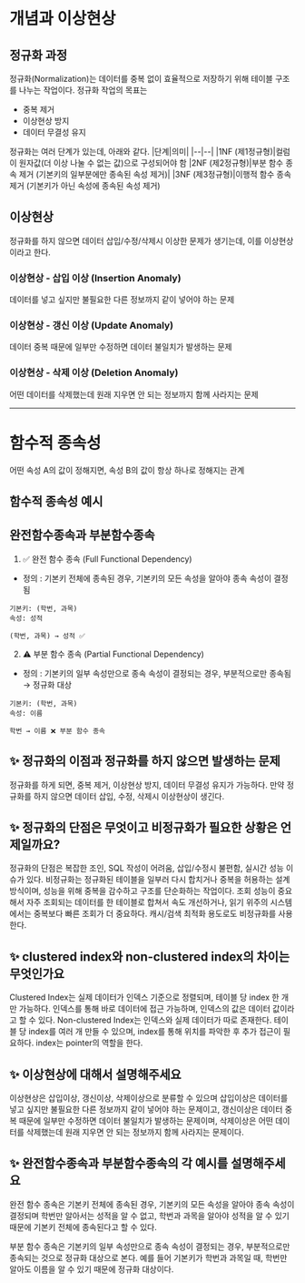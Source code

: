 # 개념과 이상현상

## 정규화 과정
정규화(Normalization)는 데이터를 중복 없이 효율적으로 저장하기 위해 테이블 구조를 나누는 작업이다. 
정규화 작업의 목표는 
-	중복 제거
-	이상현상 방지
-	데이터 무결성 유지

정규화는 여러 단계가 있는데, 아래와 같다. 
|단계|의미|
|--|--|
|1NF (제1정규형)|컬럼이 원자값(더 이상 나눌 수 없는 값)으로 구성되어야 함
|2NF (제2정규형)|부분 함수 종속 제거 (기본키의 일부분에만 종속된 속성 제거)|
|3NF (제3정규형)|이행적 함수 종속 제거 (기본키가 아닌 속성에 종속된 속성 제거)

## 이상현상
정규화를 하지 않으면 데이터 삽입/수정/삭제시 이상한 문제가 생기는데, 이를 이상현상이라고 한다. 

### 이상현상 - 삽입 이상 (Insertion Anomaly)
데이터를 넣고 싶지만 불필요한 다른 정보까지 같이 넣어야 하는 문제

### 이상현상 -  갱신 이상 (Update Anomaly)
데이터 중복 때문에 일부만 수정하면 데이터 불일치가 발생하는 문제

### 이상현상 - 삭제 이상 (Deletion Anomaly)
어떤 데이터를 삭제했는데 원래 지우면 안 되는 정보까지 함께 사라지는 문제

---

# 함수적 종속성
어떤 속성 A의 값이 정해지면, 속성 B의 값이 항상 하나로 정해지는 관계

## 함수적 종속성 예시

## 완전함수종속과 부분함수종속
1. ✅ 완전 함수 종속 (Full Functional Dependency)
- 정의 : 기본키 전체에 종속된 경우, 기본키의 모든 속성을 알아야 종속 속성이 결정됨

```
기본키: (학번, 과목)
속성: 성적

(학번, 과목) → 성적 ✅
```

2. ⚠️ 부분 함수 종속 (Partial Functional Dependency)
- 정의 : 기본키의 일부 속성만으로 종속 속성이 결정되는 경우, 부분적으로만 종속됨 → 정규화 대상
```
기본키: (학번, 과목)
속성: 이름

학번 → 이름 ❌ 부분 함수 종속
```

## ✨ 정규화의 이점과 정규화를 하지 않으면 발생하는 문제
정규화를 하게 되면, 중복 제거, 이상현상 방지, 데이터 무결성 유지가 가능하다. 
만약 정규화를 하지 않으면 데이터 삽입, 수정, 삭제시 이상현상이 생긴다. 

## ✨ 정규화의 단점은 무엇이고 비정규화가 필요한 상황은 언제일까요?
정규화의 단점은 복잡한 조인, SQL 작성이 어려움, 삽입/수정시 불편함, 실시간 성능 이슈가 있다. 
비정규화는 정규화된 테이블을 일부러 다시 합치거나 중복을 허용하는 설계 방식이며, 성능을 위해 중복을 감수하고 구조를 단순화하는 작업이다. 조회 성능이 중요해서 자주 조회되는 데이터를 한 테이블로 합쳐서 속도 개선하거나, 읽기 위주의 시스템에서는 중복보다 빠른 조회가 더 중요하다. 캐시/검색 최적화 용도로도 비정규화를 사용한다. 

## ✨ clustered index와 non-clustered index의 차이는 무엇인가요
Clustered Index는 실제 데이터가 인덱스 기준으로 정렬되며, 테이블 당 index 한 개만 가능하다. 인덱스를 통해 바로 데이터에 접근 가능하며, 인덱스의 값은 데이터 값이라고 할 수 있다. 
Non-clustered Index는 인덱스와 실제 데이터가 따로 존재한다. 테이블 당 index를 여러 개 만들 수 있으며, index를 통해 위치를 파악한 후 추가 접근이 필요하다. index는 pointer의 역할을 한다. 

## ✨ 이상현상에 대해서 설명해주세요
이상현상은 삽입이상, 갱신이상, 삭제이상으로 분류할 수 있으며
삽입이상은 데이터를 넣고 싶지만 불필요한 다른 정보까지 같이 넣어야 하는 문제이고,
갱신이상은 데이터 중복 때문에 일부만 수정하면 데이터 불일치가 발생하는 문제이며, 
삭제이상은 어떤 데이터를 삭제했는데 원래 지우면 안 되는 정보까지 함께 사라지는 문제이다. 

## ✨ 완전함수종속과 부분함수종속의 각 예시를 설명해주세요
완전 함수 종속은 기본키 전체에 종속된 경우, 기본키의 모든 속성을 알아야 종속 속성이 결정되며
학번만 알아서는 성적을 알 수 없고, 학번과 과목을 알아야 성적을 알 수 있기 때문에 기본키 전체에 종속된다고 할 수 있다. 

부분 함수 종속은 기본키의 일부 속성만으로 종속 속성이 결정되는 경우, 부분적으로만 종속되는 것으로 정규화 대상으로 본다. 예를 들어 기본키가 학번과 과목일 때, 학번만 알아도 이름을 알 수 있기 때문에 정규화 대상이다. 